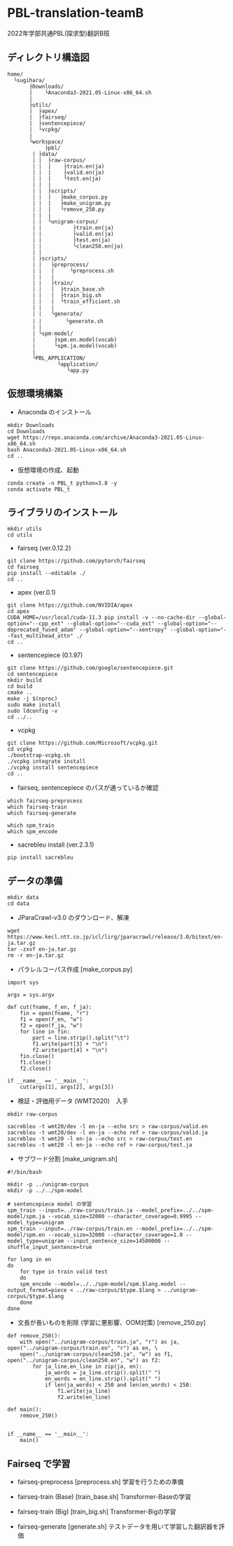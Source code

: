 # PBL-translation-teamB
2022年学部共通PBL(探求型)翻訳B班

## ディレクトリ構造図

~~~
home/  
  └sugihara/  
       ├Downloads/  
       |    └Anaconda3-2021.05-Linux-x86_64.sh  
       |
       ├utils/  
       |  ├apex/  
       |  ├fairseq/  
       |  ├sentencepiece/  
       |  └vcpkg/  
       |
       └workspace/  
            ├pbl/  
	    | ├data/  
	    | |  ├raw-corpus/  
	    | |  |    ├train.en(ja)  
	    | |  |    ├valid.en(ja)  
	    | |  |    └test.en(ja)  
	    | |  |
	    | |  ├scripts/  
	    | |  |   ├make_corpus.py  
	    | |  |   ├make_unigram.py  
	    | |  |   └remove_250.py  
	    | |  |
	    | |  └unigram-corpus/  
	    | |          ├train.en(ja)  
	    | |          ├valid.en(ja)  
	    | |          ├test.en(ja)  
	    | |          └clean250.en(ja)  
	    | |
	    | ├scripts/  
	    | |   ├preprocess/  
	    | |   |     └preprocess.sh  
	    | |   |
	    | |   ├train/  
	    | |   |  ├train_base.sh  
	    | |   |  ├train_big.sh  
	    | |   |  └train_efficient.sh  
	    | |   |
	    | |   └generate/  
	    | |   　   └generate.sh  
	    | |
	    | └spm-model/  
	    |      ├spm.en.model(vocab)  
	    |      └spm.ja.model(vocab)  
	    |
	    └PBL_APPLICATION/ 
	            └application/  
		           └app.py  
~~~
       
## 仮想環境構築
- Anaconda のインストール
~~~
mkdir Downloads
cd Downloads
wget https://repo.anaconda.com/archive/Anaconda3-2021.05-Linux-x86_64.sh
bash Anaconda3-2021.05-Linux-x86_64.sh
cd ..
~~~

- 仮想環境の作成、起動
~~~
conda create -n PBL_t python=3.8 -y
conda activate PBL_t
~~~

## ライブラリのインストール
~~~
mkdir utils
cd utils
~~~
- fairseq (ver.0.12.2)
~~~
git clone https://github.com/pytorch/fairseq
cd fairseq
pip install --editable ./
cd ..
~~~

- apex (ver.0.1)
~~~
git clone https://github.com/NVIDIA/apex
cd apex
CUDA_HOME=/usr/local/cuda-11.3 pip install -v --no-cache-dir --global-option="--cpp_ext" --global-option="--cuda_ext" --global-option="--deprecated_fused_adam" --global-option="--xentropy" --global-option="--fast_multihead_attn" ./
cd ..
~~~

- sentencepiece (0.1.97)
~~~
git clone https://github.com/google/sentencepiece.git 
cd sentencepiece
mkdir build
cd build
cmake ..
make -j $(nproc)
sudo make install
sudo ldconfig -v
cd ../..
~~~

- vcpkg
~~~
git clone https://github.com/Microsoft/vcpkg.git
cd vcpkg
./bootstrap-vcpkg.sh
./vcpkg integrate install
./vcpkg install sentencepiece
cd ..
~~~

- fairseq, sentencepiece のパスが通っているか確認
~~~
which fairseq-preprocess
which fairseq-train
which fairseq-generate

which spm_train
which spm_encode
~~~

- sacrebleu install (ver.2.3.1)
~~~
pip install sacrebleu
~~~

## データの準備
~~~
mkdir data
cd data
~~~

- JParaCrawl-v3.0 のダウンロード、解凍
~~~
wget https://www.kecl.ntt.co.jp/icl/lirg/jparacrawl/release/3.0/bitext/en-ja.tar.gz
tar -zxvf en-ja.tar.gz
rm -r en-ja.tar.gz
~~~

- パラレルコーパス作成 [make_corpus.py]
~~~
import sys

args = sys.argv

def cut(fname, f_en, f_ja):
    fin = open(fname, "r")
    f1 = open(f_en, "w")
    f2 = open(f_ja, "w")
    for line in fin:
        part = line.strip().split("\t")
        f1.write(part[3] + "\n")
        f2.write(part[4] + "\n")       
    fin.close()
    f1.close()
    f2.close()

if __name__ == '__main__':
    cut(args[1], args[2], args[3])
~~~

- 検証・評価用データ (WMT2020)　入手
~~~
mkdir raw-corpus

sacrebleu -t wmt20/dev -l en-ja --echo src > raw-corpus/valid.en
sacrebleu -t wmt20/dev -l en-ja --echo ref > raw-corpus/valid.ja
sacrebleu -t wmt20 -l en-ja --echo src > raw-corpus/test.en
sacrebleu -t wmt20 -l en-ja --echo ref > raw-corpus/test.ja
~~~

- サブワード分割 [make_unigram.sh]
~~~
#!/bin/bash

mkdir -p ../unigram-corpus
mkdir -p ../../spm-model

# sentencepiece model の学習
spm_train --input=../raw-corpus/train.ja --model_prefix=../../spm-model/spm.ja --vocab_size=32000 --character_coverage=0.9995 --model_type=unigram
spm_train --input=../raw-corpus/train.en --model_prefix=../../spm-model/spm.en --vocab_size=32000 --character_coverage=1.0 --model_type=unigram --input_sentence_size=14500000 --shuffle_input_sentence=true

for lang in en
do
    for type in train valid test
    do
    spm_encode --model=../../spm-model/spm.$lang.model --output_format=piece < ../raw-corpus/$type.$lang > ../unigram-corpus/$type.$lang
    done
done
~~~

- 文長が長いものを削除 (学習に悪影響、OOM対策) [remove_250.py]
~~~
def remove_250():
    with open("../unigram-corpus/train.ja", "r") as ja, open("../unigram-corpus/train.en", "r") as en, \
    open("../unigram-corpus/clean250.ja", "w") as f1, open("../unigram-corpus/clean250.en", "w") as f2:
        for ja_line,en_line in zip(ja, en):
            ja_words = ja_line.strip().split(" ")
            en_words = en_line.strip().split(" ")
            if len(ja_words) < 250 and len(en_words) < 250:
                f1.write(ja_line)
                f2.write(en_line)

def main():
    remove_250()


if __name__ == '__main__':
    main()
~~~

## Fairseq で学習
- fairseq-preprocess [preprocess.sh]
学習を行うための準備

- fairseq-train (Base) [train_base.sh]
Transformer-Baseの学習

- fairseq-train (Big) [train_big.sh]
Transformer-Bigの学習

- fairseq-generate [generate.sh]
テストデータを用いて学習した翻訳器を評価

